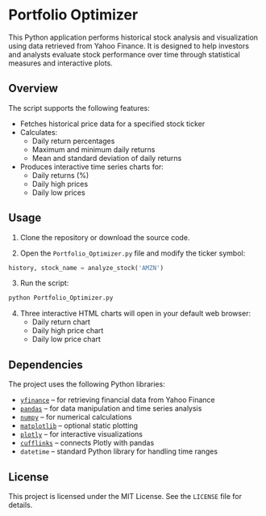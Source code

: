 # Portfolio Optimizer

This Python application performs historical stock analysis and visualization using data retrieved from Yahoo Finance. It is designed to help investors and analysts evaluate stock performance over time through statistical measures and interactive plots.

## Overview

The script supports the following features:

- Fetches historical price data for a specified stock ticker
- Calculates:
  - Daily return percentages
  - Maximum and minimum daily returns
  - Mean and standard deviation of daily returns
- Produces interactive time series charts for:
  - Daily returns (%)
  - Daily high prices
  - Daily low prices

## Usage

1. Clone the repository or download the source code.

2. Open the `Portfolio_Optimizer.py` file and modify the ticker symbol:

```python
history, stock_name = analyze_stock('AMZN')
```

3. Run the script:

```bash
python Portfolio_Optimizer.py
```

4. Three interactive HTML charts will open in your default web browser:
   - Daily return chart
   - Daily high price chart
   - Daily low price chart

## Dependencies

The project uses the following Python libraries:

- [`yfinance`](https://pypi.org/project/yfinance/) – for retrieving financial data from Yahoo Finance  
- [`pandas`](https://pypi.org/project/pandas/) – for data manipulation and time series analysis  
- [`numpy`](https://pypi.org/project/numpy/) – for numerical calculations  
- [`matplotlib`](https://pypi.org/project/matplotlib/) – optional static plotting  
- [`plotly`](https://pypi.org/project/plotly/) – for interactive visualizations  
- [`cufflinks`](https://pypi.org/project/cufflinks/) – connects Plotly with pandas  
- `datetime` – standard Python library for handling time ranges

## License

This project is licensed under the MIT License. See the `LICENSE` file for details.
